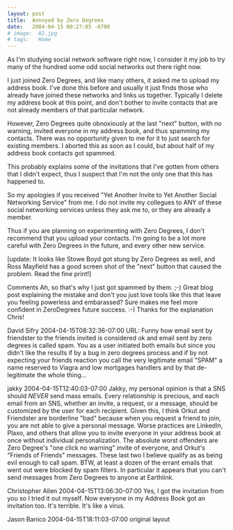 ```yaml
---
layout: post
title:  Annoyed by Zero Degrees
date:   2004-04-15 00:27:05 -0700
# image:  02.jpg
# tags:   Home
---
```


As I'm studying social network software right now, I consider it my job to try many of the hundred some odd social networks out there right now.

I just joined Zero Degrees, and like many others, it asked me to upload my address book. I've done this before and usually it just finds those who already have joined these networks and links us together. Typically I delete my address book at this point, and don't bother to invite contacts that are not already members of that particular network.

However, Zero Degrees quite obnoxiously at the last "next" button, with no warning, invited everyone in my address book, and thus spamming my contacts. There was no opportunity given to me for it to just search for existing members. I aborted this as soon as I could, but about half of my address book contacts got spammed.

This probably explains some of the invitations that I've gotten from others that I didn't expect, thus I suspect that I'm not the only one that this has happened to.

So my apologies if you received "Yet Another Invite to Yet Another Social Networking Service" from me. I do not invite my collegues to ANY of these social networking services unless they ask me to, or they are already a member.

Thus if you are planning on experimenting with Zero Degrees, I don't recommend that you upload your contacts. I'm going to be a lot more careful with Zero Degrees in the future, and every other new service.

[update: It looks like Stowe Boyd got stung by Zero Degrees as well, and Ross Mayfield has a good screen shot of the "next" button that caused the problem. Read the fine print!]

Comments
Ah, so that's why I just got spammed by them. ;-) Great blog post explaining the mistake and don't you just love tools like this that leave you feeling powerless and embarassed? Sure makes me feel more confident in ZeroDegrees future success. :-) Thanks for the explanation Chris!

David Sifry 2004-04-15T08:32:36-07:00
URL: Funny how email sent by friendster to the friends invited is considered ok and email sent by zero degrees is called spam. You as a user initiated both emails but since you didn't like the results if by a bug in zero degrees process and if by not expecting your friends reaction you call the very legitimate email "SPAM" a name reserved to Viagra and low mortgages handlers and by that de-legitimate the whole thing...

jakky 2004-04-15T12:40:03-07:00
Jakky, my personal opinion is that a SNS should *NEVER* send mass emails. Every relationship is precious, and each email from an SNS, whether an invite, a request, or a message, should be customized by the user for each recipient. Given this, I think Orkut and Friendster are borderline "bad" because when you request a friend to join, you are not able to give a personal message. Worse practices are LinkedIn, Plaxo, and others that allow you to invite everyone in your address book at once without individual personalization. The absolute worst offenders are Zero Degree's "one click no warning" invite of everyone, and Orkut's "Friends of Friends" messages. These last two I believe qualify as as being evil enough to call spam. BTW, at least a dozen of the errant emails that went out were blocked by spam filters. In particular it appears that you can't send messages from Zero Degrees to anyone at Earthlink.

Christopher Allen 2004-04-15T13:06:30-07:00
Yes, I got the invitation from you so I tried it out myself. Now everyone in my Address Book got an invitation too. It's terrible. It's like a virus.

Jason Banico 2004-04-15T18:11:03-07:00
original layout
